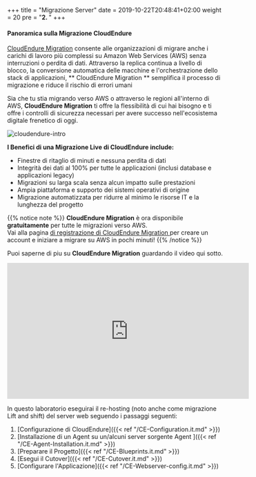 +++
title = "Migrazione Server"
date = 2019-10-22T20:48:41+02:00
weight = 20
pre = "<b>2. </b>"
+++

#### Panoramica sulla Migrazione CloudEndure 

<a href="https://aws.amazon.com/cloudendure-migration/" target="_blank">CloudEndure Migration</a> consente alle organizzazioni di migrare anche i carichi di lavoro più complessi su Amazon Web Services (AWS) senza interruzioni o perdita di dati. Attraverso la replica continua a livello di blocco, la conversione automatica delle macchine e l'orchestrazione dello stack di applicazioni, ** CloudEndure Migration ** semplifica il processo di migrazione e riduce il rischio di errori umani

Sia che tu stia migrando verso AWS o attraverso le regioni all'interno di AWS, **CloudEndure Migration** ti offre la flessibilità di cui hai bisogno e ti offre i controlli di sicurezza necessari per avere successo nell'ecosistema digitale frenetico di oggi.

![cloudendure-intro](/ce/ce-home.png)

**I Benefici di una Migrazione Live di CloudEndure include:**

- Finestre di ritaglio di minuti e nessuna perdita di dati
- Integrità dei dati al 100% per tutte le applicazioni (inclusi database e applicazioni legacy)
- Migrazioni su larga scala senza alcun impatto sulle prestazioni
- Ampia piattaforma e supporto dei sistemi operativi di origine
- Migrazione automatizzata per ridurre al minimo le risorse IT e la lunghezza del progetto

{{% notice note %}}
**CloudEndure Migration** è ora disponibile **gratuitamente**  per tutte le migrazioni verso AWS.  
Vai alla pagina  <a href="https://console.cloudendure.com/#/register/register">di registrazione di CloudEndure Migration </a> per creare un account e iniziare a migrare su AWS in pochi minuti!
{{% /notice %}}  

Puoi saperne di piu su **CloudEndure Migration** guardando il video qui sotto.
<center><iframe width="560" height="315" src="https://www.youtube-nocookie.com/embed/kIJ29q-Jsyo" frameborder="0" allow="accelerometer; autoplay; encrypted-media; gyroscope; picture-in-picture" allowfullscreen></iframe></center>

In questo laboratorio eseguirai il re-hosting (noto anche come migrazione Lift and shift) del server web seguendo i passaggi seguenti:

1. [Configurazione di CloudEndure]({{< ref "/CE-Configuration.it.md" >}})  
2. [Installazione di un Agent su un/alcuni server sorgente Agent ]({{< ref "/CE-Agent-Installation.it.md" >}})  
3. [Preparare il Progetto]({{< ref "/CE-Blueprints.it.md" >}})  
4. [Esegui il  Cutover]({{< ref "/CE-Cutover.it.md" >}})  
5. [Configurare l'Applicazione]({{< ref "/CE-Webserver-config.it.md" >}})  
